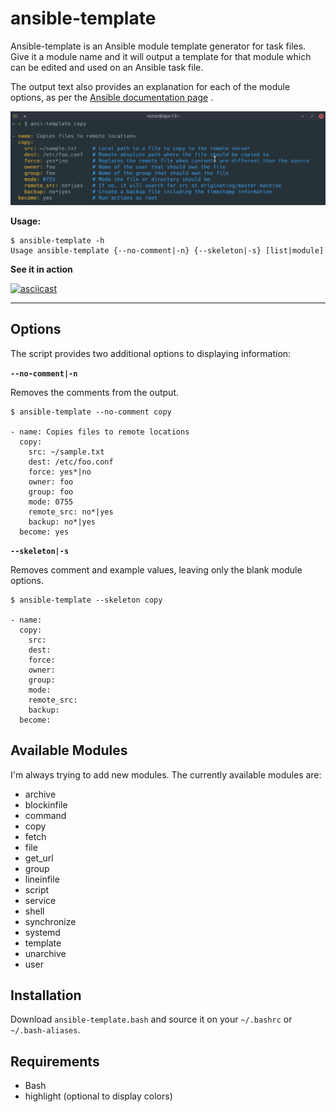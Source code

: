ansible-template
===

Ansible-template is an Ansible module template generator for task files. Give it a module name and it will output a template for that module which can be edited and used on an Ansible task file.

The output text also provides an explanation for each of the module options, as per the [Ansible documentation page](https://docs.ansible.com/ansible/latest/modules/modules_by_category.html)  .

![](img/demo.png)

**Usage:**

```
$ ansible-template -h
Usage ansible-template {--no-comment|-n} {--skeleton|-s} [list|module]
```

**See it in action**

[![asciicast](https://asciinema.org/a/OU5KATKdK9T0nRDbUJ0cr9fY6.svg)](https://asciinema.org/a/OU5KATKdK9T0nRDbUJ0cr9fY6)

- - -
Options
---

The script provides two additional options to displaying information:

**`--no-comment|-n`**

Removes the comments from the output.

```
$ ansible-template --no-comment copy

- name: Copies files to remote locations
  copy:
    src: ~/sample.txt     
    dest: /etc/foo.conf   
    force: yes*|no        
    owner: foo            
    group: foo            
    mode: 0755            
    remote_src: no*|yes   
    backup: no*|yes       
  become: yes
```

**`--skeleton|-s`**

Removes comment and example values, leaving only the blank module options.

```
$ ansible-template --skeleton copy

- name:
  copy:
    src:
    dest:
    force:
    owner:
    group:
    mode:
    remote_src:
    backup:
  become:
```

Available Modules
---

I'm always trying to add new modules. The currently available modules are:

- archive
- blockinfile
- command
- copy
- fetch
- file
- get_url
- group
- lineinfile
- script
- service
- shell
- synchronize
- systemd
- template
- unarchive
- user


Installation
---

Download `ansible-template.bash` and source it on your `~/.bashrc` or `~/.bash-aliases`.

Requirements
---

+ Bash
+ highlight (optional to display colors)

